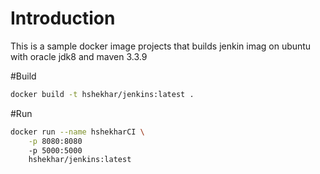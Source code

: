 # Introduction
This is a sample docker image projects that builds jenkin imag on ubuntu with oracle jdk8 and maven 3.3.9


#Build
```bash
docker build -t hshekhar/jenkins:latest .
```

#Run 
```bash
docker run --name hshekharCI \
    -p 8080:8080
    -p 5000:5000
    hshekhar/jenkins:latest
```